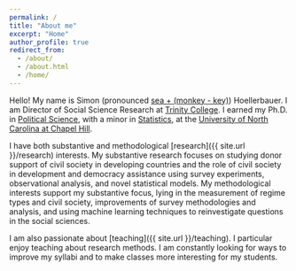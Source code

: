 ```yaml
---
permalink: /
title: "About me"
excerpt: "Home"
author_profile: true
redirect_from:
  - /about/
  - /about.html
  - /home/
---
```


Hello! My name is Simon (pronounced [sea + (monkey - key)](https://translate.google.com/?sl=en&tl=de&text=simon&op=translate)) Hoellerbauer. I am Director of Social Science Research at [Trinity College](https://www.trincoll.edu/).
I earned my Ph.D. in [Political Science](https://politicalscience.unc.edu/), with a minor in [Statistics](https://stor.unc.edu/), at the [University of North Carolina at Chapel Hill](https://www.unc.edu/).

I have both substantive and methodological [research]({{ site.url }}/research) interests. My substantive research focuses on studying donor support of civil society in developing countries and the role of civil society in development and democracy assistance using survey experiments, observational analysis, and novel statistical models. My methodological interests support my substantive focus, lying in the measurement of regime types and civil society, improvements of survey methodologies and analysis, and using machine learning techniques to reinvestigate questions in the social sciences.

I am also passionate about [teaching]({{ site.url }}/teaching). I particular enjoy teaching about research methods. I am constantly looking for ways to improve my syllabi and to make classes more interesting for my students.
